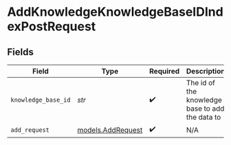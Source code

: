 # AddKnowledgeKnowledgeBaseIDIndexPostRequest


## Fields

| Field                                           | Type                                            | Required                                        | Description                                     |
| ----------------------------------------------- | ----------------------------------------------- | ----------------------------------------------- | ----------------------------------------------- |
| `knowledge_base_id`                             | *str*                                           | :heavy_check_mark:                              | The id of the knowledge base to add the data to |
| `add_request`                                   | [models.AddRequest](../models/addrequest.md)    | :heavy_check_mark:                              | N/A                                             |